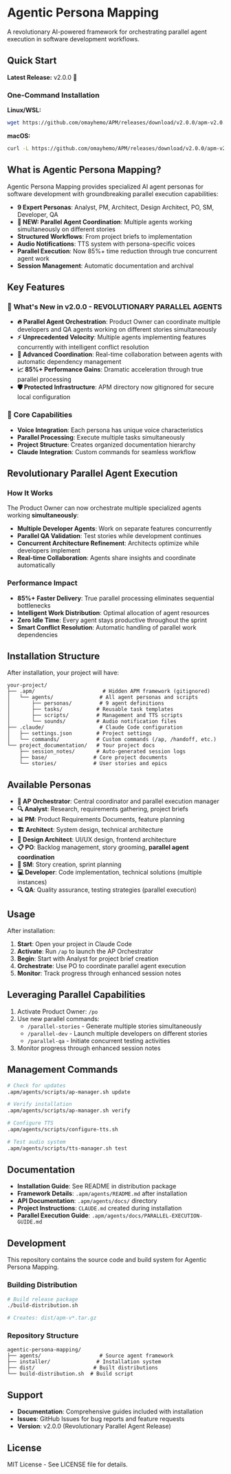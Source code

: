 # Agentic Persona Mapping

A revolutionary AI-powered framework for orchestrating parallel agent execution in software development workflows.

## Quick Start

**Latest Release:** v2.0.0 🚀

### One-Command Installation

**Linux/WSL:**
```bash
wget https://github.com/omayhemo/APM/releases/download/v2.0.0/apm-v2.0.0.tar.gz && tar -xzf apm-v2.0.0.tar.gz && cd apm-v2.0.0 && ./installer/install.sh
```

**macOS:**
```bash
curl -L https://github.com/omayhemo/APM/releases/download/v2.0.0/apm-v2.0.0.tar.gz -o apm-v2.0.0.tar.gz && tar -xzf apm-v2.0.0.tar.gz && cd apm-v2.0.0 && ./installer/install.sh
```

## What is Agentic Persona Mapping?

Agentic Persona Mapping provides specialized AI agent personas for software development with groundbreaking parallel execution capabilities:

- **9 Expert Personas**: Analyst, PM, Architect, Design Architect, PO, SM, Developer, QA
- **🎯 NEW: Parallel Agent Coordination**: Multiple agents working simultaneously on different stories
- **Structured Workflows**: From project briefs to implementation
- **Audio Notifications**: TTS system with persona-specific voices  
- **Parallel Execution**: Now 85%+ time reduction through true concurrent agent work
- **Session Management**: Automatic documentation and archival

## Key Features

### 🚀 **What's New in v2.0.0 - REVOLUTIONARY PARALLEL AGENTS**
- **🔥 Parallel Agent Orchestration**: Product Owner can coordinate multiple developers and QA agents working on different stories simultaneously
- **⚡ Unprecedented Velocity**: Multiple agents implementing features concurrently with intelligent conflict resolution
- **🎪 Advanced Coordination**: Real-time collaboration between agents with automatic dependency management
- **📈 85%+ Performance Gains**: Dramatic acceleration through true parallel processing
- **🛡️ Protected Infrastructure**: APM directory now gitignored for secure local configuration

### 🎯 **Core Capabilities**
- **Voice Integration**: Each persona has unique voice characteristics
- **Parallel Processing**: Execute multiple tasks simultaneously
- **Project Structure**: Creates organized documentation hierarchy
- **Claude Integration**: Custom commands for seamless workflow

## Revolutionary Parallel Agent Execution

### **How It Works**
The Product Owner can now orchestrate multiple specialized agents working **simultaneously**:

- **Multiple Developer Agents**: Work on separate features concurrently
- **Parallel QA Validation**: Test stories while development continues
- **Concurrent Architecture Refinement**: Architects optimize while developers implement
- **Real-time Collaboration**: Agents share insights and coordinate automatically

### **Performance Impact**
- **85%+ Faster Delivery**: True parallel processing eliminates sequential bottlenecks
- **Intelligent Work Distribution**: Optimal allocation of agent resources
- **Zero Idle Time**: Every agent stays productive throughout the sprint
- **Smart Conflict Resolution**: Automatic handling of parallel work dependencies

## Installation Structure

After installation, your project will have:

```
your-project/
├── .apm/                      # Hidden APM framework (gitignored)
│   └── agents/               # All agent personas and scripts
│       ├── personas/         # 9 agent definitions  
│       ├── tasks/           # Reusable task templates
│       ├── scripts/         # Management and TTS scripts
│       └── sounds/          # Audio notification files
├── .claude/                  # Claude Code configuration
│   ├── settings.json        # Project settings
│   └── commands/            # Custom commands (/ap, /handoff, etc.)
└── project_documentation/   # Your project docs
    ├── session_notes/       # Auto-generated session logs
    ├── base/               # Core project documents
    └── stories/            # User stories and epics
```

## Available Personas

- **🎯 AP Orchestrator**: Central coordinator and parallel execution manager
- **🔍 Analyst**: Research, requirements gathering, project briefs  
- **📊 PM**: Product Requirements Documents, feature planning
- **🏗️ Architect**: System design, technical architecture
- **🎨 Design Architect**: UI/UX design, frontend architecture
- **📋 PO**: Backlog management, story grooming, **parallel agent coordination**
- **🏃 SM**: Story creation, sprint planning
- **💻 Developer**: Code implementation, technical solutions (multiple instances)
- **🔍 QA**: Quality assurance, testing strategies (parallel execution)

## Usage

After installation:

1. **Start**: Open your project in Claude Code
2. **Activate**: Run `/ap` to launch the AP Orchestrator
3. **Begin**: Start with Analyst for project brief creation
4. **Orchestrate**: Use PO to coordinate parallel agent execution
5. **Monitor**: Track progress through enhanced session notes

## Leveraging Parallel Capabilities

1. Activate Product Owner: `/po`
2. Use new parallel commands:
   - `/parallel-stories` - Generate multiple stories simultaneously
   - `/parallel-dev` - Launch multiple developers on different stories
   - `/parallel-qa` - Initiate concurrent testing activities
3. Monitor progress through enhanced session notes

## Management Commands

```bash
# Check for updates
.apm/agents/scripts/ap-manager.sh update

# Verify installation
.apm/agents/scripts/ap-manager.sh verify

# Configure TTS
.apm/agents/scripts/configure-tts.sh

# Test audio system
.apm/agents/scripts/tts-manager.sh test
```

## Documentation

- **Installation Guide**: See README in distribution package
- **Framework Details**: `.apm/agents/README.md` after installation
- **API Documentation**: `.apm/agents/docs/` directory
- **Project Instructions**: `CLAUDE.md` created during installation
- **Parallel Execution Guide**: `.apm/agents/docs/PARALLEL-EXECUTION-GUIDE.md`

## Development

This repository contains the source code and build system for Agentic Persona Mapping.

### Building Distribution

```bash
# Build release package
./build-distribution.sh

# Creates: dist/apm-v*.tar.gz
```

### Repository Structure

```
agentic-persona-mapping/
├── agents/                   # Source agent framework
├── installer/               # Installation system
├── dist/                   # Built distributions
└── build-distribution.sh  # Build script
```

## Support

- **Documentation**: Comprehensive guides included with installation
- **Issues**: GitHub Issues for bug reports and feature requests
- **Version**: v2.0.0 (Revolutionary Parallel Agent Release)

## License

MIT License - See LICENSE file for details.